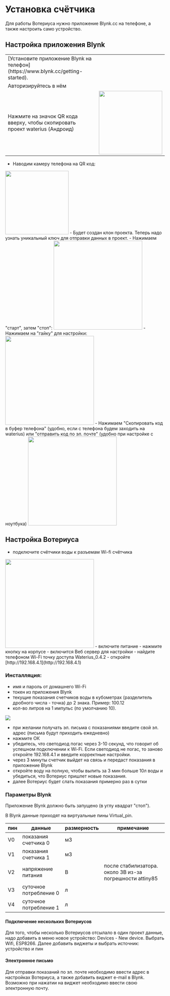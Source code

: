 
# Установка счётчика
Для работы Вотериуса нужно приложение Blynk.cc на телефоне, а также настроить само устройство.

## Настройка приложения Blynk

<table >
  <tr>
    <td>[Установите приложение Blynk на телефон](https://www.blynk.cc/getting-started).</td>
    <td></td>
  </tr>
  <tr>
    <td>Авторизируйтесь в нём</td>
    <td></td>
  </tr>
  <tr>
    <td>Нажмите на значок QR кода вверху, чтобы скопировать проект waterius (Андроид)</td>
    <td><img src="https://github.com/dontsovcmc/waterius/blob/master/files/step01.png" data-canonical-src="https://github.com/dontsovcmc/waterius/blob/master/files/step01.png" width="200"/> </td>
  </tr>
</table>

- Наводим камеру телефона на QR код:
<img src="https://github.com/dontsovcmc/waterius/blob/master/files/qr.png" data-canonical-src="https://github.com/dontsovcmc/waterius/blob/master/files/qr.png" width="200"/> 
- Будет создан клон проекта. Теперь надо узнать уникальный ключ для отправки данных в проект.
- Нажимаем "старт", затем "стоп":
<img src="https://github.com/dontsovcmc/waterius/blob/master/files/step02.png" data-canonical-src="https://github.com/dontsovcmc/waterius/blob/master/files/step02.png" width="280"/> 
- Нажимаем на "гайку" для настройки:
<img src="https://github.com/dontsovcmc/waterius/blob/master/files/step03.png" data-canonical-src="https://github.com/dontsovcmc/waterius/blob/master/files/step03.png" width="280"/> 
- Нажимаем "Скопировать код в буфер телефона" (удобно, если с телефона будем заходить на waterius) или "отправить код по эл. почте" (удобно при настройке с ноутбука)
<img src="https://github.com/dontsovcmc/waterius/blob/master/files/step04.png" data-canonical-src="https://github.com/dontsovcmc/waterius/blob/master/files/step04.png" width="280"/> 

## Настройка Вотериуса
- подключите счётчики воды к разъемам Wi-fi счётчика
<img src="https://github.com/dontsovcmc/waterius/blob/master/files/input.png" data-canonical-src="https://github.com/dontsovcmc/waterius/blob/master/files/input.png" width="280"/> 
- включите питание
- нажмите кнопку на корпусе - включится Веб сервер для настройки
- найдите телефоном Wi-Fi точку доступа Waterius_0.4.2
- откройте [http://192.168.4.1](http://192.168.4.1)

### Инсталляция: 
- имя и пароль от домашнего Wi-Fi
- токен из приложения Blynk
- текущие показания счетчиков воды в кубометрах (разделитель дробного числа - точка) до 2 знака. Пример: 100.12
- кол-во литров на 1 импульс (по умолчанию 10). 

<img src="https://github.com/dontsovcmc/waterius/blob/master/files/wifi_setup.jpg" data-canonical-src="https://github.com/dontsovcmc/waterius/blob/master/files/wifi_setup.jpg"/> 

- при желании получать эл. письма с показаниями введите свой эл. адрес (письма будут приходить ежедневно)
- нажмите ОК
- убедитесь, что светодиод погас через 3-10 секунд, что говорит об успешном подключении к Wi-Fi. Если светодиод не погас, то заново откройте 192.168.4.1 и введите корректные настройки.
- через 3 минуты счетчик выйдет на связь и передаст показания в приложение Blynk
- откройте воду на полную, чтобы вылить за 3 мин больше 10л воды и убедиться, что Вотериус пришлет новые показания.
- далее Вотериус будет слать показания примерно раз в сутки

### Параметры Blynk

Приложение Blynk должно быть запущено (в углу квадрат "стоп").

В Blynk данные приходят на виртуальные пины Virtual_pin.

| пин | данные | размерность | примечание |   
| ---- | ---- | ---- | ---- |
| V0 | показания счетчика 0 | м3 |  |
| V1 | показания счетчика 1 | м3 |  |
| V2 | напряжение питания | В | после стабилизатора. около 3В из-за погрешности attiny85 |
| V3 | суточное потребление 0 | л |  |
| V4 | суточное потребление 1 | л |  |


#### Подключение нескольких Вотериусов

Для того, чтобы несколько Вотериусов отсылало в один проект данные, надо добавить в меню новое устройство: Devices - New device. Выбрать Wifi, ESP8266.
Далее добавить виджеты и выбрать источник: устройство и пин


#### Электронное письмо

Для отправки показаний по эл. почте необходимо ввести адрес в настройках Вотериуса, а также добавить виджет e-mail в Blynk. 
Возможно при нажатии на виджет необходимо ввести свою электронную почту.
